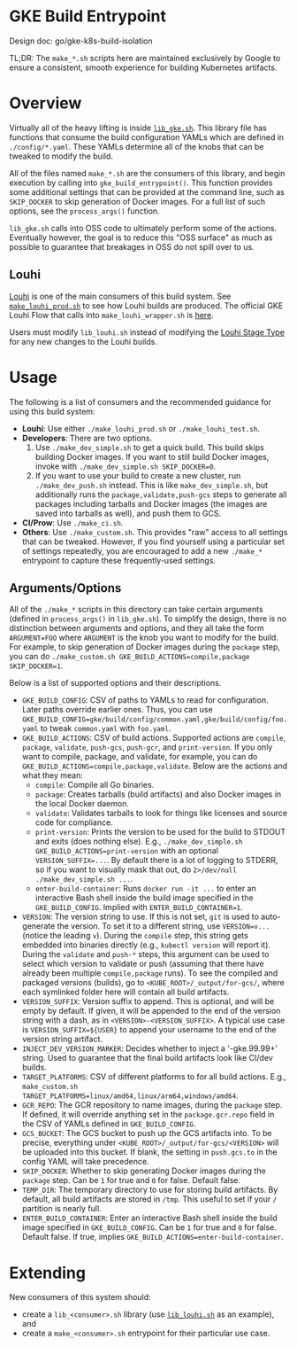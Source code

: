 # GKE Build Entrypoint

Design doc: go/gke-k8s-build-isolation

TL;DR: The `make_*.sh` scripts here are maintained exclusively by Google to
ensure a consistent, smooth experience for building Kubernetes artifacts.

# Overview

Virtually all of the heavy lifting is inside [`lib_gke.sh`](./lib_gke.sh). This
library file has functions that consume the build configuration YAMLs which are
defined in `./config/*.yaml`. These YAMLs determine all of the knobs that can be
tweaked to modify the build.

All of the files named `make_*.sh` are the consumers of this library, and begin
execution by calling into `gke_build_entrypoint()`. This function provides some
additional settings that can be provided at the command line, such as
`SKIP_DOCKER` to skip generation of Docker images. For a full list of such
options, see the `process_args()` function.

`lib_gke.sh` calls into OSS code to ultimately perform some of the actions.
Eventually however, the goal is to reduce this "OSS surface" as much as possible
to guarantee that breakages in OSS do not spill over to us.

## Louhi

[Louhi](louhi) is one of the main consumers of this build system. See
[`make_louhi_prod.sh`](./make_louhi_prod.sh) to see how Louhi builds are
produced. The official GKE Louhi Flow that calls into `make_louhi_wrapper.sh` is
[here][louhi-flow-official].

Users must modify `lib_louhi.sh` instead of modifying the [Louhi Stage
Type](louhi-stagetype-official) for any new changes to the Louhi builds.

# Usage

The following is a list of consumers and the recommended guidance for using this
build system:

- **Louhi**: Use either `./make_louhi_prod.sh` or `./make_louhi_test.sh`.
- **Developers**: There are two options.
  1. Use `./make_dev_simple.sh` to get a quick build. This build skips building
    Docker images. If you want to still build Docker images, invoke with
    `./make_dev_simple.sh SKIP_DOCKER=0`.
  2. If you want to use your build to create a new cluster, run
    `./make_dev_push.sh` instead. This is like `make_dev_simple.sh`, but
    additionally runs the `package,validate,push-gcs` steps to generate all
    packages including tarballs and Docker images (the images are saved into
    tarballs as well), and push them to GCS.
- **CI/Prow**: Use `./make_ci.sh`.
- **Others**: Use `./make_custom.sh`. This provides "raw" access to all settings
  that can be tweaked. However, if you find yourself using a particular set of
  settings repeatedly, you are encouraged to add a new `./make_*` entrypoint to
  capture these frequently-used settings.

## Arguments/Options

All of the `./make_*` scripts in this directory can take certain arguments
(defined in `process_args()` in `lib_gke.sh`). To simplify the design, there is
no distinction between arguments and options, and they all take the form
`ARGUMENT=FOO` where `ARGUMENT` is the knob you want to modify for the build.
For example, to skip generation of Docker images during the `package` step, you
can do `./make_custom.sh GKE_BUILD_ACTIONS=compile,package SKIP_DOCKER=1`.

Below is a list of supported options and their descriptions.

- `GKE_BUILD_CONFIG`: CSV of paths to YAMLs to read for configuration. Later
  paths override earlier ones. Thus, you can use
  `GKE_BUILD_CONFIG=gke/build/config/common.yaml,gke/build/config/foo.yaml` to
  tweak `common.yaml` with `foo.yaml`.
- `GKE_BUILD_ACTIONS`: CSV of build actions. Supported actions are `compile`,
  `package`, `validate`, `push-gcs`, `push-gcr`, and `print-version`. If you
  only want to compile, package, and validate, for example, you can do
  `GKE_BUILD_ACTIONS=compile,package,validate`. Below are the actions and what
  they mean:
  - `compile`: Compile all Go binaries.
  - `package`: Creates tarballs (build artifacts) and also Docker images in the
    local Docker daemon.
  - `validate`: Validates tarballs to look for things like licenses and source
    code for compliance.
  - `print-version`: Prints the version to be used for the build to STDOUT and
    exits (does nothing else). E.g., `./make_dev_simple.sh
    GKE_BUILD_ACTIONS=print-version` with an optional `VERSION_SUFFIX=...`. By
    default there is a lot of logging to STDERR, so if you want to visually mask
    that out, do `2>/dev/null ./make_dev_simple.sh ...`.
  - `enter-build-container`: Runs `docker run -it ...` to enter an interactive
    Bash shell inside the build image specified in the `GKE_BUILD_CONFIG`.
    Implied with `ENTER_BUILD_CONTAINER=1`.
- `VERSION`: The version string to use. If this is not set, `git` is used to
  auto-generate the version. To set it to a different string, use `VERSION=v...`
  (notice the leading `v`). During the `compile` step, this string gets embedded
  into binaries directly (e.g., `kubectl version` will report it). During the
  `validate` and `push-*` steps, this argument can be used to select which
  version to validate or push (assuming that there have already been multiple
  `compile,package` runs). To see the compiled and packaged versions (builds),
  go to `<KUBE_ROOT>/_output/for-gcs/`, where each symlinked folder here will
  contain all build artifacts.
- `VERSION_SUFFIX`: Version suffix to append. This is optional, and will be
  empty by default. If given, it will be appended to the end of the version
  string with a dash, as in `<VERSION>-<VERSION_SUFFIX>`. A typical use case is
  `VERSION_SUFFIX=${USER}` to append your username to the end of the version
  string artifact.
- `INJECT_DEV_VERSION_MARKER`: Decides whether to inject a '-gke.99.99+' string.
  Used to guarantee that the final build artifacts look like CI/dev builds.
- `TARGET_PLATFORMS`: CSV of different platforms to for all build actions. E.g.,
  `make_custom.sh TARGET_PLATFORMS=linux/amd64,linux/arm64,windows/amd64`.
- `GCR_REPO`: The GCR repository to name images, during the `package` step. If
  defined, it will override anything set in the `package.gcr.repo` field in the
  CSV of YAMLs defined in `GKE_BUILD_CONFIG`.
- `GCS_BUCKET`: The GCS bucket to push up the GCS artifacts into. To be precise,
  everything under `<KUBE_ROOT>/_output/for-gcs/<VERSION>` will be uploaded into
  this bucket. If blank, the setting in `push.gcs.to` in the config YAML will
  take precedence.
- `SKIP_DOCKER`: Whether to skip generating Docker images during the `package`
  step. Can be `1` for true and `0` for false. Default false.
- `TEMP_DIR`: The temporary directory to use for storing build artifacts. By
  default, all build artifacts are stored in `/tmp`. This useful to set if your
  `/` partition is nearly full.
- `ENTER_BUILD_CONTAINER`: Enter an interactive Bash shell inside the build
  image specified in `GKE_BUILD_CONFIG`. Can be `1` for true and `0` for false.
  Default false. If true, implies `GKE_BUILD_ACTIONS=enter-build-container`.

# Extending

New consumers of this system should:

- create a `lib_<consumer>.sh` library (use [`lib_louhi.sh`](./lib_louhi.sh) as an example), and
- create a `make_<consumer>.sh` entrypoint for their particular use case.

[louhi]: http://go/louhi
[louhi-flow-official]: https://louhi.dev/?projectId=5846944631226368&expandedFlows=ff455683-a314-4346-9211-f6928045ecae#/flows
[louhi-stagetype-official]: https://louhi.dev/?projectId=5846944631226368#/stage-type/f30a4ed0-ef3d-4c55-be71-5cb28d88373e
